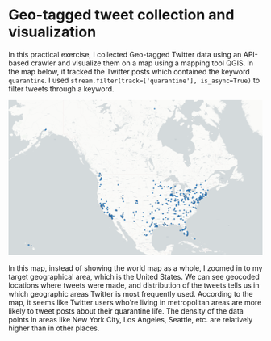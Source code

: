 # Geo-tagged tweet collection and visualization
In this practical exercise, I collected Geo-tagged Twitter data using an API-based crawler and visualize them on a map using a mapping tool QGIS. In the map below, it tracked the Twitter posts which contained the keyword `quarantine`. I used `stream.filter(track=['quarantine'], is_async=True)` to filter tweets through a keyword. 

<img src="img/lab2_map.png" width=900>

In this map, instead of showing the world map as a whole, I zoomed in to my target geographical area, which is the United States. We can see geocoded locations where tweets were made, and distribution of the tweets tells us in which geographic areas Twitter is most frequently used. According to the map, it seems like Twitter users who're living in metropolitan areas are more likely to tweet posts about their quarantine life. The density of the data points in areas like New York City, Los Angeles, Seattle, etc. are relatively higher than in other places. 
